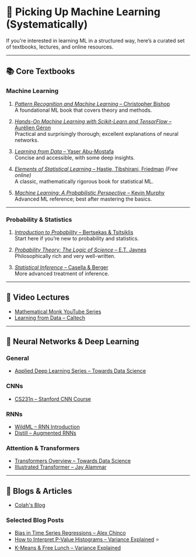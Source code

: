 # 📘 Picking Up Machine Learning (Systematically)

If you're interested in learning ML in a structured way, here’s a curated set of textbooks, lectures, and online resources.

---

## 📚 Core Textbooks

### **Machine Learning**

1. [*Pattern Recognition and Machine Learning* – Christopher Bishop](https://www.amazon.com/Pattern-Recognition-Learning-Information-Statistics/dp/0387310738/ref=sr_1_3?ie=UTF8&qid=1520274288&sr=8-3&keywords=bishop+machine+learning)  
   A foundational ML book that covers theory and methods.

2. [*Hands-On Machine Learning with Scikit-Learn and TensorFlow* – Aurélien Géron](https://www.amazon.com/Hands-Machine-Learning-Scikit-Learn-TensorFlow/dp/1491962291/ref=sr_1_2?ie=UTF8&qid=1512843086&sr=8-2&keywords=hands+on+machine+learning)  
   Practical and surprisingly thorough; excellent explanations of neural networks.

3. [*Learning from Data* – Yaser Abu-Mostafa](https://www.amazon.com/Learning-Data-Yaser-S-Abu-Mostafa/dp/1600490069/ref=sr_1_1?s=books&ie=UTF8&qid=1512843162&sr=1-1&keywords=learning+from+data)  
   Concise and accessible, with some deep insights.

4. [*Elements of Statistical Learning* – Hastie, Tibshirani, Friedman](https://web.stanford.edu/~hastie/ElemStatLearn/) *(Free online)*  
   A classic, mathematically rigorous book for statistical ML.

5. [*Machine Learning: A Probabilistic Perspective* – Kevin Murphy](https://www.amazon.com/Machine-Learning-Probabilistic-Perspective-Computation/dp/0262018020/ref=sr_1_1?ie=UTF8&qid=1512843644&sr=8-1&keywords=kevin+murphy+machine+learning)  
   Advanced ML reference; best after mastering the basics.

---

### **Probability & Statistics**

1. [*Introduction to Probability* – Bertsekas & Tsitsiklis](https://www.amazon.com/Introduction-Probability-2nd-Dimitri-Bertsekas/dp/188652923X/ref=sr_1_sc_1?s=books&ie=UTF8&qid=1512843296&sr=1-1-spell&keywords=introduction+to+probability+john+tsitskilis)  
   Start here if you’re new to probability and statistics.

2. [*Probability Theory: The Logic of Science* – E.T. Jaynes](https://www.amazon.com/Probability-Theory-Science-T-Jaynes/dp/0521592712)  
   Philosophically rich and very well-written.

3. [*Statistical Inference* – Casella & Berger](https://www.amazon.com/Statistical-Inference-George-Casella/dp/8131503941/ref=sr_1_1?s=books&ie=UTF8&qid=1512843382&sr=1-1&keywords=Statistical+inference+casella)  
   More advanced treatment of inference.

---

## 🎥 Video Lectures

- [Mathematical Monk YouTube Series](https://www.youtube.com/watch?v=yDLKJtOVx5c&list=PLD0F06AA0D2E8FFBA)  
- [Learning from Data – Caltech](https://work.caltech.edu/lectures.html#lectures)

---

## 🧠 Neural Networks & Deep Learning

### General

- [Applied Deep Learning Series – Towards Data Science](https://towardsdatascience.com/applied-deep-learning-part-1-artificial-neural-networks-d7834f67a4f6)

### CNNs

- [CS231n – Stanford CNN Course](http://cs231n.github.io/)

### RNNs

- [WildML – RNN Introduction](http://www.wildml.com/2015/09/recurrent-neural-networks-tutorial-part-1-introduction-to-rnns/)
- [Distill – Augmented RNNs](https://distill.pub/2016/augmented-rnns/)

### Attention & Transformers

- [Transformers Overview – Towards Data Science](https://towardsdatascience.com/transformers-141e32e69591)  
- [Illustrated Transformer – Jay Alammar](http://jalammar.github.io/illustrated-transformer/)

---

## 📄 Blogs & Articles

- [Colah's Blog](http://colah.github.io/)

### Selected Blog Posts

- [Bias in Time Series Regressions – Alex Chinco](http://www.alexchinco.com/bias-in-time-series-regressions/)
- [How to Interpret P-Value Histograms – Variance Explained](http://varianceexplained.org/statistics/interpreting-pvalue-histogram/) ⭐  
- [K-Means & Free Lunch – Variance Explained](http://varianceexplained.org/r/kmeans-free-lunch/)
